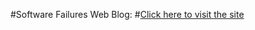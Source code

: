 #Software Failures Web Blog:
#<a href=" https://midhu-cse.github.io/software-failures/">Click here to visit the site</a>
